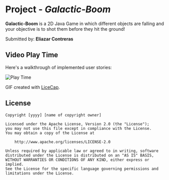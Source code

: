 
# Project  - *Galactic-Boom*

**Galactic-Boom** is a 2D Java Game in which different objects are falling and your objective is to shot them before they hit the ground!

Submitted by: **Eliazar Contreras**


## Video Play Time

Here's a walkthrough of implemented user stories:

<img src='Cannon.gif' title='Play Time' width='' alt='Play Time' />

GIF created with [LiceCap](http://www.cockos.com/licecap/).



## License

    Copyright [yyyy] [name of copyright owner]

    Licensed under the Apache License, Version 2.0 (the "License");
    you may not use this file except in compliance with the License.
    You may obtain a copy of the License at

        http://www.apache.org/licenses/LICENSE-2.0

    Unless required by applicable law or agreed to in writing, software
    distributed under the License is distributed on an "AS IS" BASIS,
    WITHOUT WARRANTIES OR CONDITIONS OF ANY KIND, either express or implied.
    See the License for the specific language governing permissions and
    limitations under the License.
